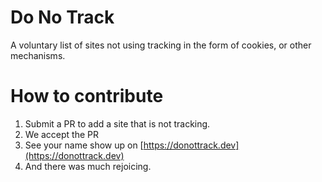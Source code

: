 # Do No Track
A voluntary list of sites not using tracking in the form of cookies, or other mechanisms. 

# How to contribute

1. Submit a PR to add a site that is not tracking.
2. We accept the PR
3. See your name show up on [https://donottrack.dev](https://donottrack.dev)
4. And there was much rejoicing. 
